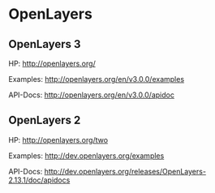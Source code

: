 OpenLayers
=============

OpenLayers 3
-------------
HP: http://openlayers.org/

Examples: http://openlayers.org/en/v3.0.0/examples

API-Docs: http://openlayers.org/en/v3.0.0/apidoc

OpenLayers 2
-------------
HP: http://openlayers.org/two

Examples: http://dev.openlayers.org/examples

API-Docs: http://dev.openlayers.org/releases/OpenLayers-2.13.1/doc/apidocs

